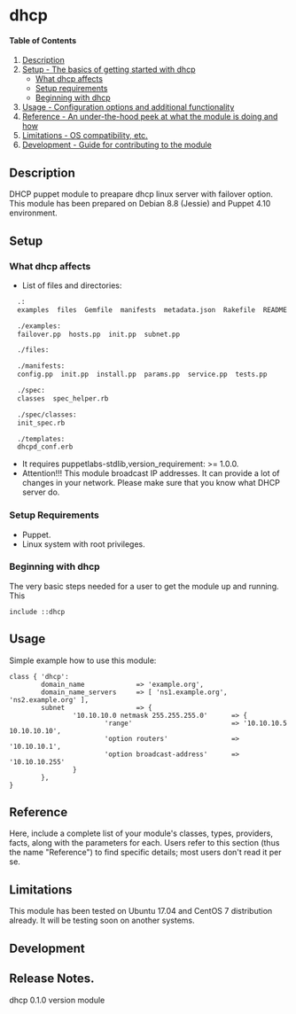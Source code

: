 # dhcp

#### Table of Contents

1. [Description](#description)
2. [Setup - The basics of getting started with dhcp](#setup)
    * [What dhcp affects](#what-dhcp-affects)
    * [Setup requirements](#setup-requirements)
    * [Beginning with dhcp](#beginning-with-dhcp)
3. [Usage - Configuration options and additional functionality](#usage)
4. [Reference - An under-the-hood peek at what the module is doing and how](#reference)
5. [Limitations - OS compatibility, etc.](#limitations)
6. [Development - Guide for contributing to the module](#development)

## Description

DHCP puppet module to preapare dhcp linux server with failover option.
This module has been prepared on Debian 8.8 (Jessie) and Puppet 4.10 environment. 

## Setup

### What dhcp affects

* List of files and directories:
``` sh
  .:
  examples  files  Gemfile  manifests  metadata.json  Rakefile  README.md  spec  templates

  ./examples:
  failover.pp  hosts.pp  init.pp  subnet.pp

  ./files:

  ./manifests:
  config.pp  init.pp  install.pp  params.pp  service.pp  tests.pp

  ./spec:
  classes  spec_helper.rb

  ./spec/classes:
  init_spec.rb

  ./templates:
  dhcpd_conf.erb
```
* It requires puppetlabs-stdlib,version_requirement: >= 1.0.0.
* Attention!!! This module broadcast IP addresses.
  It can provide a lot of changes in your network.
  Please make sure that you know what DHCP server do.  

### Setup Requirements

* Puppet.
* Linux system with root privileges.

### Beginning with dhcp

The very basic steps needed for a user to get the module up and running. This

``` puppet
include ::dhcp
```

## Usage

Simple example how to use this module:

``` puppet
class { 'dhcp':
        domain_name             => 'example.org',
        domain_name_servers     => [ 'ns1.example.org', 'ns2.example.org' ],
        subnet                  => {
                '10.10.10.0 netmask 255.255.255.0'      => {
                        'range'                         => '10.10.10.5 10.10.10.10',
                        'option routers'                => '10.10.10.1',
                        'option broadcast-address'      => '10.10.10.255'
                }
        },
}
```

## Reference

Here, include a complete list of your module's classes, types, providers,
facts, along with the parameters for each. Users refer to this section (thus
the name "Reference") to find specific details; most users don't read it per
se.

## Limitations

This module has been tested on Ubuntu 17.04 and CentOS 7 distribution already.
It will be testing soon on another systems. 

## Development


## Release Notes.

dhcp 0.1.0 version module
